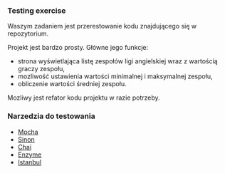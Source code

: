 ### Testing exercise

Waszym zadaniem jest przerestowanie kodu znajdującego się w repozytorium.

Projekt jest bardzo prosty. Główne jego funkcje:

- strona wyświetlająca listę zespołów ligi angielskiej wraz z wartością graczy zespołu,
- mozliwość ustawienia wartości minimalnej i maksymalnej zespołu,
- obliczenie wartości średniej zespołu.

Mozliwy jest refator kodu projektu w razie potrzeby.

### Narzedzia do testowania

- [Mocha](https://mochajs.org/)
- [Sinon](http://sinonjs.org/)
- [Chai](http://chaijs.com/)
- [Enzyme](https://github.com/airbnb/enzyme)
- [Istanbul](https://github.com/gotwarlost/istanbul/)
